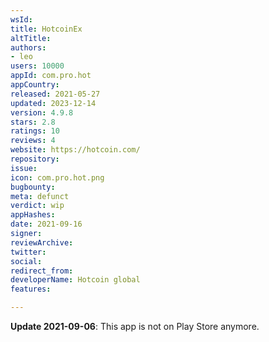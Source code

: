 ```yaml
---
wsId: 
title: HotcoinEx
altTitle: 
authors:
- leo
users: 10000
appId: com.pro.hot
appCountry: 
released: 2021-05-27
updated: 2023-12-14
version: 4.9.8
stars: 2.8
ratings: 10
reviews: 4
website: https://hotcoin.com/
repository: 
issue: 
icon: com.pro.hot.png
bugbounty: 
meta: defunct
verdict: wip
appHashes: 
date: 2021-09-16
signer: 
reviewArchive: 
twitter: 
social: 
redirect_from: 
developerName: Hotcoin global
features: 

---
```


**Update 2021-09-06**: This app is not on Play Store anymore.

